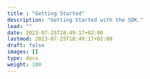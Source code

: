```yaml
---
title : "Getting Started"
description: "Getting Started with the SDK."
lead: ""
date: 2023-07-25T18:49:17+02:00
lastmod: 2023-07-25T18:49:17+02:00
draft: false
images: []
type: docs
weight: 100
---
```

